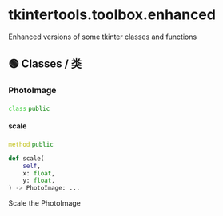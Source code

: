 # tkintertools.toolbox.enhanced

Enhanced versions of some tkinter classes and functions

## 🟢 Classes / 类

### PhotoImage


<code style='color: limegreen;'>class</code> <code style='color: green;'>public</code>

#### scale

<code style='color: #BBBB00;'>method</code> <code style='color: green;'>public</code>

```python
def scale(
    self,
    x: float,
    y: float,
) -> PhotoImage: ...
```
Scale the PhotoImage



